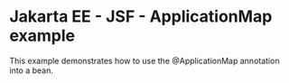 # Jakarta EE - JSF - ApplicationMap example

This example demonstrates how to use the @ApplicationMap annotation into a bean.
